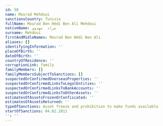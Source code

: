 ```yaml
---
id: 58
name: Mourad Mehdoui
sanctionsCountry: Tunisia
fullName: Mourad Ben Hédi Ben Ali Mehdoui
nativeName: مراد  مهدوي
surname: Mehdoui
firstAndMidleNames: Mourad Ben Hédi Ben Ali
aliases: []
identifyingInformation: ''
placeOfBirth: ''
dateOfBirth: ''
countryOfResidence: ''
corruptionLink: family
familyMembers: []
familyMembersSubjectToSanctions: []
suspectedOrConfirmedOverseasProperties: ''
suspectedOrConfirmedLinksToLegalEntities: ''
suspectedOrConfirmedLinksToBankAccounts: ''
suspectedOrConfirmedLinksToOtherAssets: ''
estimatesOfAssetsFrozenOrConfiscated: ''
estimatesOfAssetsReturned: ''
typeOfSanctions: Asset freeze and prohibition to make funds available
startOfSanctions: 04.02.2011
'': ''
---
```


